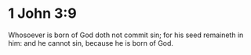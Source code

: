 # 1 John 3:9

Whosoever is born of God doth not commit sin; for his seed remaineth in him: and he cannot sin, because he is born of God.